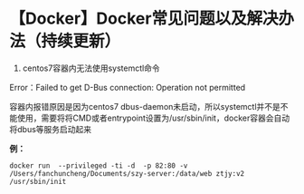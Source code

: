 # 【Docker】Docker常见问题以及解决办法（持续更新）

1. centos7容器内无法使用systemctl命令

Error：Failed to get D-Bus connection: Operation not permitted

容器内报错原因是因为centos7 dbus-daemon未启动，所以systemctl并不是不能使用，需要将将CMD或者entrypoint设置为/usr/sbin/init，docker容器会自动将dbus等服务启动起来

**例：**

```
docker run  --privileged -ti -d  -p 82:80 -v /Users/fanchuncheng/Documents/szy-server:/data/web ztjy:v2  /usr/sbin/init
```

